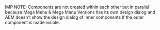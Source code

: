 IMP NOTE:
Components are not created within each other but in parallel because Mega Menu & Mega Menu Versions has its own design dialog and 
AEM doesn't show the design dialog of inner components if the outer component is made visible.
